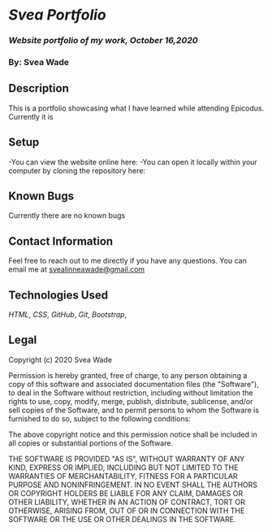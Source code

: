 # _Svea Portfolio_

### _Website portfolio of my work, October 16,2020_

### By: Svea Wade

## Description
This is a portfolio showcasing what I have learned while attending Epicodus. Currently it is 

## Setup
-You can view the website online here:
-You can open it locally within your computer by cloning the repository here:


## Known Bugs
Currently there are no known bugs


## Contact Information
Feel free to reach out to me directly if you have any questions. You can email me at svealinneawade@gmail.com 


## Technologies Used

*HTML*,
*CSS*,
*GitHub*,
*Git*,
*Bootstrap*,

## Legal

Copyright (c) 2020 Svea Wade

Permission is hereby granted, free of charge, to any person obtaining a copy of this software and associated documentation files (the "Software"), to deal in the Software without restriction, including without limitation the rights to use, copy, modify, merge, publish, distribute, sublicense, and/or sell copies of the Software, and to permit persons to whom the Software is furnished to do so, subject to the following conditions:

The above copyright notice and this permission notice shall be included in all copies or substantial portions of the Software.

THE SOFTWARE IS PROVIDED "AS IS", WITHOUT WARRANTY OF ANY KIND, EXPRESS OR IMPLIED, INCLUDING BUT NOT LIMITED TO THE WARRANTIES OF MERCHANTABILITY, FITNESS FOR A PARTICULAR PURPOSE AND NONINFRINGEMENT. IN NO EVENT SHALL THE AUTHORS OR COPYRIGHT HOLDERS BE LIABLE FOR ANY CLAIM, DAMAGES OR OTHER LIABILITY, WHETHER IN AN ACTION OF CONTRACT, TORT OR OTHERWISE, ARISING FROM, OUT OF OR IN CONNECTION WITH THE SOFTWARE OR THE USE OR OTHER DEALINGS IN THE SOFTWARE.